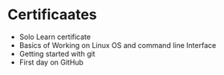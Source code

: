 # Certificaates
* Solo Learn certificate
* Basics of Working on Linux OS and command line Interface
* Getting started with git
* First day on GitHub
